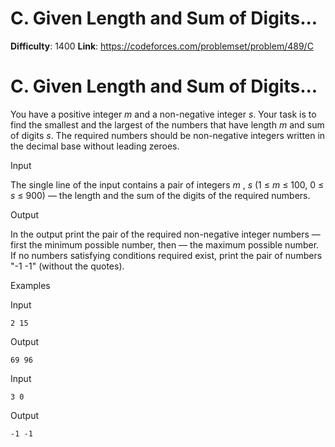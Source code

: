 # C. Given Length and Sum of Digits... 
**Difficulty**: 1400 
**Link**: https://codeforces.com/problemset/problem/489/C

# C. Given Length and Sum of Digits...
You have a positive integer _m_ and a non-negative integer _s_. Your task is
to find the smallest and the largest of the numbers that have length _m_ and
sum of digits _s_. The required numbers should be non-negative integers
written in the decimal base without leading zeroes.

Input

The single line of the input contains a pair of integers _m_ , _s_ (1 ≤  _m_ ≤
100, 0 ≤  _s_ ≤ 900) — the length and the sum of the digits of the required
numbers.

Output

In the output print the pair of the required non-negative integer numbers —
first the minimum possible number, then — the maximum possible number. If no
numbers satisfying conditions required exist, print the pair of numbers "-1
-1" (without the quotes).

Examples

Input

    
    
    2 15  
    

Output

    
    
    69 96  
    

Input

    
    
    3 0  
    

Output

    
    
    -1 -1  
    

